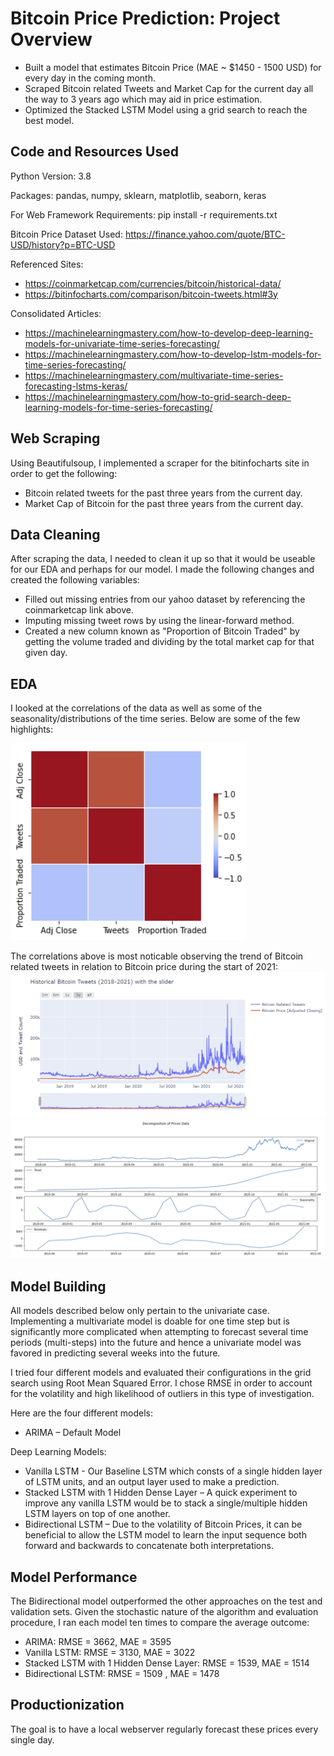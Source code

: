 # Bitcoin Price Prediction: Project Overview
* Built a model that estimates Bitcoin Price (MAE ~ $1450 - 1500 USD) for every day in the coming month. 
* Scraped Bitcoin related Tweets and Market Cap for the current day all the way to 3 years ago which may aid in price estimation. 
* Optimized the Stacked LSTM Model using a grid search to reach the best model.
## Code and Resources Used
Python Version: 3.8

Packages: pandas, numpy, sklearn, matplotlib, seaborn, keras

For Web Framework Requirements: pip install -r requirements.txt

Bitcoin Price Dataset Used: https://finance.yahoo.com/quote/BTC-USD/history?p=BTC-USD

Referenced Sites: 
* https://coinmarketcap.com/currencies/bitcoin/historical-data/
* https://bitinfocharts.com/comparison/bitcoin-tweets.html#3y

Consolidated Articles: 
* https://machinelearningmastery.com/how-to-develop-deep-learning-models-for-univariate-time-series-forecasting/ 
* https://machinelearningmastery.com/how-to-develop-lstm-models-for-time-series-forecasting/
* https://machinelearningmastery.com/multivariate-time-series-forecasting-lstms-keras/
* https://machinelearningmastery.com/how-to-grid-search-deep-learning-models-for-time-series-forecasting/
## Web Scraping
Using Beautifulsoup, I implemented a scraper for the bitinfocharts site in order to get the following:
* Bitcoin related tweets for the past three years from the current day.
* Market Cap of Bitcoin for the past three years from the current day.
## Data Cleaning
After scraping the data, I needed to clean it up so that it would be useable for our EDA and perhaps for our model. I made the following changes and created the following variables:
* Filled out missing entries from our yahoo dataset by referencing the coinmarketcap link above.
* Imputing missing tweet rows by using the linear-forward method.
* Created a new column known as "Proportion of Bitcoin Traded" by getting the volume traded and dividing by the total market cap for that given day. 
## EDA
 I looked at the correlations of the data as well as some of the seasonality/distributions of the time series. 
 Below are some of the few highlights:
 
 ![](correlation_visual.png) 
 
 The correlations above is most noticable observing the trend of Bitcoin related tweets in relation to Bitcoin price during the start of 2021:
 ![](tweets_price.png)
 ![](decomposition_visual.png)

## Model Building
All models described below only pertain to the univariate case. Implementing a multivariate model is doable for one time step but is significantly more complicated when attempting to forecast several time periods (multi-steps) into the future and hence a univariate model was favored in predicting several weeks into the future.

I tried four different models and evaluated their configurations in the grid search using Root Mean Squared Error. I chose RMSE in order to account for the volatility and high likelihood of outliers in this type of investigation. 

Here are the four different models:

* ARIMA – Default Model

Deep Learning Models:
* Vanilla LSTM - Our Baseline LSTM which consts of a single hidden layer of LSTM units, and an output layer used to make a prediction.
* Stacked LSTM with 1 Hidden Dense Layer – A quick experiment to improve any vanilla LSTM would be to stack a single/multiple hidden LSTM layers on top of one another.
* Bidirectional LSTM – Due to the volatility of Bitcoin Prices, it can be beneficial to allow the LSTM model to learn the input sequence both forward and backwards to concatenate both interpretations.
## Model Performance 
The Bidirectional model outperformed the other approaches on the test and validation sets. Given the stochastic nature of the algorithm and evaluation procedure, I ran each model ten times to compare the average outcome: 
* ARIMA: RMSE = 3662, MAE = 3595
* Vanilla LSTM: RMSE = 3130, MAE = 3022
* Stacked LSTM with 1 Hidden Dense Layer: RMSE = 1539, MAE = 1514
* Bidirectional LSTM: RMSE = 1509 , MAE = 1478
## Productionization
The goal is to have a local webserver regularly forecast these prices every single day.
